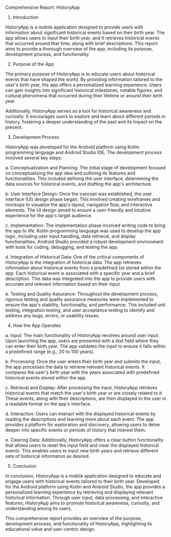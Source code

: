 Comprehensive Report: HistoryApp

1. Introduction

HistoryApp is a mobile application designed to provide users with information about significant historical events based on their birth year. The app allows users to input their birth year, and it retrieves historical events that occurred around that time, along with brief descriptions. This report aims to provide a thorough overview of the app, including its purpose, development process, and functionality.

2. Purpose of the App

The primary purpose of HistoryApp is to educate users about historical events that have shaped the world. By providing information tailored to the user's birth year, the app offers a personalized learning experience. Users can gain insights into significant historical milestones, notable figures, and cultural phenomena that occurred during their lifetime or around their birth year.

Additionally, HistoryApp serves as a tool for historical awareness and curiosity. It encourages users to explore and learn about different periods in history, fostering a deeper understanding of the past and its impact on the present.

3. Development Process

HistoryApp was developed for the Android platform using Kotlin programming language and Android Studio IDE. The development process involved several key steps:

a. Conceptualization and Planning: The initial stage of development focused on conceptualizing the app idea and outlining its features and functionalities. This included defining the user interface, determining the data sources for historical events, and drafting the app's architecture.

b. User Interface Design: Once the concept was established, the user interface (UI) design phase began. This involved creating wireframes and mockups to visualize the app's layout, navigation flow, and interactive elements. The UI design aimed to ensure a user-friendly and intuitive experience for the app's target audience.

c. Implementation: The implementation phase involved writing code to bring the app to life. Kotlin programming language was used to develop the app logic, including user input handling, data retrieval, and display functionalities. Android Studio provided a robust development environment with tools for coding, debugging, and testing the app.

d. Integration of Historical Data: One of the critical components of HistoryApp is the integration of historical data. The app retrieves information about historical events from a predefined list stored within the app. Each historical event is associated with a specific year and a brief description. This data was integrated into the app to provide users with accurate and relevant information based on their input.

e. Testing and Quality Assurance: Throughout the development process, rigorous testing and quality assurance measures were implemented to ensure the app's stability, functionality, and performance. This included unit testing, integration testing, and user acceptance testing to identify and address any bugs, errors, or usability issues.

4. How the App Operates

a. Input: The main functionality of HistoryApp revolves around user input. Upon launching the app, users are presented with a text field where they can enter their birth year. The app validates the input to ensure it falls within a predefined range (e.g., 20 to 100 years).

b. Processing: Once the user enters their birth year and submits the input, the app processes the data to retrieve relevant historical events. It compares the user's birth year with the years associated with predefined historical events stored within the app.

c. Retrieval and Display: After processing the input, HistoryApp retrieves historical events that match the user's birth year or are closely related to it. These events, along with their descriptions, are then displayed to the user in a readable format on the app's interface.

d. Interaction: Users can interact with the displayed historical events by reading the descriptions and learning more about each event. The app provides a platform for exploration and discovery, allowing users to delve deeper into specific events or periods of history that interest them.

e. Clearing Data: Additionally, HistoryApp offers a clear button functionality that allows users to reset the input field and clear the displayed historical events. This enables users to input new birth years and retrieve different sets of historical information as desired.

5. Conclusion

In conclusion, HistoryApp is a mobile application designed to educate and engage users with historical events tailored to their birth year. Developed for the Android platform using Kotlin and Android Studio, the app provides a personalized learning experience by retrieving and displaying relevant historical information. Through user input, data processing, and interactive features, HistoryApp aims to promote historical awareness, curiosity, and understanding among its users.

This comprehensive report provides an overview of the purpose, development process, and functionality of HistoryApp, highlighting its educational value and user-centric design.






